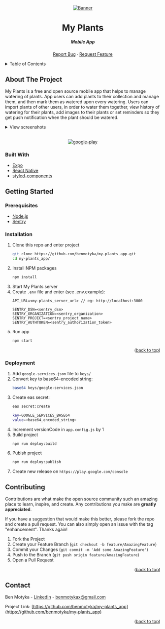 <a name="readme-top"></a>

<br />
<div align="center">
  <a href="https://github.com/benmotyka/my-plants_app">
    <img src="readme/banner.png" alt="Banner">
  </a>
  <h1 align="center">My Plants</h1>
  <h5 align="center">Mobile App</h5>
  <p align="center">
    <a href="https://github.com/benmotyka/my-plants_app/issues">Report Bug</a>
    ·
    <a href="https://github.com/benmotyka/my-plants_app/issues">Request Feature</a>
  </p>
</div>

<!-- TABLE OF CONTENTS --> 
<details>
  <summary>Table of Contents</summary>
  <ol>
    <li>
      <a href="#about-the-project">About The Project</a>
      <ul>
        <li><a href="#built-with">Built With</a></li>
      </ul>
    </li>
    <li>
      <a href="#getting-started">Getting Started</a>
      <ul>
        <li><a href="#prerequisites">Prerequisites</a></li>
        <li><a href="#installation">Installation</a></li>
        <li><a href="#deployment">Deployment</a></li>
      </ul>
    </li>
    <li><a href="#contributing">Contributing</a></li>
    <li><a href="#contact">Contact</a></li>
    <li><a href="#acknowledgments">Acknowledgments</a></li>
  </ol>
</details>

<!-- ABOUT THE PROJECT -->

## About The Project  

My Plants is a free and open source mobile app that helps to manage watering of plants. App users can add plants to their collection and manage them, and then mark them as watered upon every watering. Users can import plants of other users, in order to water them together, view history of watering for their plants, add images to their plants or set reminders so they get push notification when the plant should be watered. 

<details>
	<summary>View screenshots</summary>

<p align="center">
  <img src="readme/screenshots/1.png" width="360" height="800"/>
  <img src="readme/screenshots/2.png" width="360" height="800"/>
  <img src="readme/screenshots/3.png" width="360" height="800"/>
  <img src="readme/screenshots/4.png" width="360" height="800"/>
  <img src="readme/screenshots/5.png" width="360" height="800"/>
  <img src="readme/screenshots/6.png" width="360" height="800"/>
</p>

</details>

<br />

<p align="center">
  <!-- <a href="https://apps.apple.com">
    <img alt="app-store" src="readme/app-store.png" />
  </a> -->
  <a href="https://play.google.com/store/apps/details?id=com.benmotyka.myplants">
    <img alt="google-play" src="readme/google-play.png" />
  </a>
</p>

### Built With

* [Expo](https://expo.dev/)
* [React Native](https://reactnative.dev/)
* [styled-components](https://styled-components.com/)

<!-- GETTING STARTED -->

## Getting Started

### Prerequisites

- [Node.js](https://nodejs.org/en/download/)
- [Sentry](https://sentry.io/)

### Installation

1. Clone this repo and enter project
   ```sh
   git clone https://github.com/benmotyka/my-plants_app.git
   cd my-plants_app/
   ```
2. Install NPM packages
   ```sh
   npm install
   ```
3. Start My Plants server
4. Create `.env` file and enter (see .env.example):
   ```
   API_URL=<my-plants_server_url> // eg: http://localhost:3000

   SENTRY_DSN=<sentry_dsn>
   SENTRY_ORGANIZATION=<sentry_organization>
   SENTRY_PROJECT=<sentry_project_name>
   SENTRY_AUTHTOKEN=<sentry_authorization_token>
   ```
5. Run app
   ```sh
   npm start
   ```

<p align="right">(<a href="#readme-top">back to top</a>)</p>

### Deployment

1. Add `google-services.json` file to `keys/`
2. Convert key to base64-encoded string: 
   ```sh
   base64 keys/google-services.json
   ```
3. Create eas secret:
   ```sh
   eas secret:create
   
   key=GOOGLE_SERVICES_BASE64
   value=<base64_encoded_string>
   ```
4. Increment versionCode in `app.config.js` by 1
5. Build project
   ```sh
   npm run deploy:build
   ```
6. Pubish project
   ```sh
   npm run deploy:publish  
   ```
7. Create new release on `https://play.google.com/console`

## Contributing  

Contributions are what make the open source community such an amazing place to learn, inspire, and create. Any contributions you make are **greatly appreciated**.

If you have a suggestion that would make this better, please fork the repo and create a pull request. You can also simply open an issue with the tag "enhancement".
Thanks again!

1. Fork the Project
2. Create your Feature Branch (`git checkout -b feature/AmazingFeature`)
3. Commit your Changes (`git commit -m 'Add some AmazingFeature'`)
4. Push to the Branch (`git push origin feature/AmazingFeature`)
5. Open a Pull Request

<p align="right">(<a href="#readme-top">back to top</a>)</p>

## Contact

Ben Motyka - [LinkedIn](https://www.linkedin.com/in/ben-motyka-97a729240/) - benmotykax@gmail.com

Project Link: [https://github.com/benmotyka/my-plants_app](https://github.com/benmotyka/my-plants_app)

<p align="right">(<a href="#readme-top">back to top</a>)</p>

